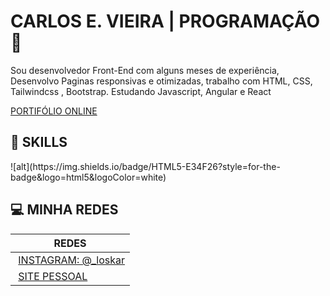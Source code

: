 
# CARLOS E. VIEIRA | PROGRAMAÇÃO  🔴 

Sou desenvolvedor Front-End com alguns meses de experiência, Desenvolvo Paginas responsivas e otimizadas, trabalho com HTML, CSS, Tailwindcss , Bootstrap. Estudando Javascript, Angular e React

[PORTIFÓLIO ONLINE](https://carlosvieiradev.netlify.app/)


##  🚀 SKILLS 

<div>
  ![alt](https://img.shields.io/badge/HTML5-E34F26?style=for-the-badge&logo=html5&logoColor=white)

 
</div>



## 💻 MINHA REDES 

 | REDES |
 | ------|
|  [INSTAGRAM: @_loskar](https://www.instagram.com/_loskar/)|
|  [SITE PESSOAL](https://carlosvieiradev.netlify.app/)|


